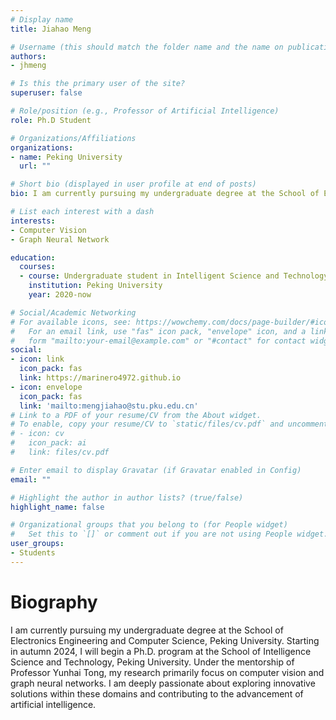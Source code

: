 ```yaml
---
# Display name
title: Jiahao Meng

# Username (this should match the folder name and the name on publications)
authors:
- jhmeng

# Is this the primary user of the site?
superuser: false

# Role/position (e.g., Professor of Artificial Intelligence)
role: Ph.D Student

# Organizations/Affiliations
organizations:
- name: Peking University
  url: ""

# Short bio (displayed in user profile at end of posts)
bio: I am currently pursuing my undergraduate degree at the School of Electronics Engineering and Computer Science, Peking University.

# List each interest with a dash
interests:
- Computer Vision
- Graph Neural Network

education:
  courses:
  - course: Undergraduate student in Intelligent Science and Technology, School of Electronics Engineering and Computer Science
    institution: Peking University
    year: 2020-now

# Social/Academic Networking
# For available icons, see: https://wowchemy.com/docs/page-builder/#icons
#   For an email link, use "fas" icon pack, "envelope" icon, and a link in the
#   form "mailto:your-email@example.com" or "#contact" for contact widget.
social:
- icon: link
  icon_pack: fas
  link: https://marinero4972.github.io
- icon: envelope
  icon_pack: fas
  link: 'mailto:mengjiahao@stu.pku.edu.cn'
# Link to a PDF of your resume/CV from the About widget.
# To enable, copy your resume/CV to `static/files/cv.pdf` and uncomment the lines below.
# - icon: cv
#   icon_pack: ai
#   link: files/cv.pdf

# Enter email to display Gravatar (if Gravatar enabled in Config)
email: ""

# Highlight the author in author lists? (true/false)
highlight_name: false

# Organizational groups that you belong to (for People widget)
#   Set this to `[]` or comment out if you are not using People widget.
user_groups:
- Students
---
```

# Biography

I am currently pursuing my undergraduate degree at the School of Electronics Engineering and Computer Science, Peking University. Starting in autumn 2024, I will begin a Ph.D. program at the School of Intelligence Science and Technology, Peking University. Under the mentorship of Professor Yunhai Tong, my research primarily focus on computer vision and graph neural networks. I am deeply passionate about exploring innovative solutions within these domains and contributing to the advancement of artificial intelligence.